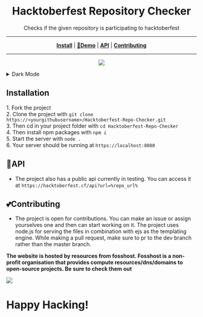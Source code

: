 <h1 align="center" style="font-weight: bold;">Hacktoberfest Repository Checker</h1>
<p align="center">Checks if the given repository is participating to hacktoberfest</p>

---
<p align="center">
<strong><a href="#Installation">Install</a></strong>
|
<strong><a href="https://hacktoberfest.cf">🔗Demo</a></strong>
|
<strong><a href="#API">API</a></strong>
|
<strong><a href="#Contributing">Contributing</a></strong>
</p>

---

<p align="center"><img src="./img/light.png"></img></p>

<details>
  <summary>Dark Mode</summary>
  <p align="center"><img src="./img/dark.png"></img></p>
</details>


## **Installation**

1\. Fork the project<br> 2\. Clone the project with `git clone https://<yourgithubusername>/Hacktoberfest-Repo-Checker.git ` <br>3\. Then cd in your project folder with `cd Hacktoberfest-Repo-Checker `<br> 4\. Then install npm packages with `npm i`<br> 5\. Start the server with `node .`<br> 6\. Your server should be running at `https://localhost:8080`

## **🔌API**

- The project also has a public api currently in testing. You can access it at `https://hacktoberfest.cf/api?url=%repo_url%`

## **💕Contributing**

- The project is open for contributions. You can make an issue or assign yourselves one and then can start working on it. The project uses node.js for serving the files in combination with ejs as the templating engine. While making a pull request, make sure to pr to the dev branch rather than the master branch.

**The website is hosted by resources from fosshost. Fosshost is a non-profit organisation that provides compute resources/dns/domains to open-source projects. Be sure to check them out**

<img src="https://fosshost.org/img/fosshost-logo.png" />

# **Happy Hacking!**
